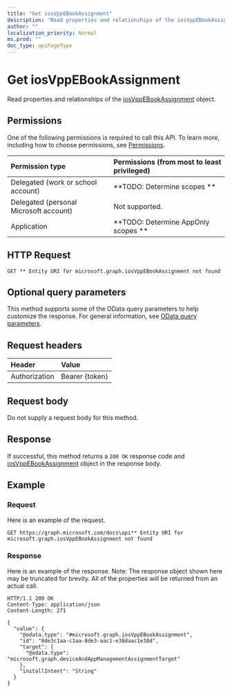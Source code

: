 ```yaml
---
title: "Get iosVppEBookAssignment"
description: "Read properties and relationships of the iosVppEBookAssignment object."
author: ""
localization_priority: Normal
ms.prod: ""
doc_type: apiPageType
---
```


# Get iosVppEBookAssignment

Read properties and relationships of the [iosVppEBookAssignment](../resources/iosvppebookassignment.md) object.

## Permissions
One of the following permissions is required to call this API. To learn more, including how to choose permissions, see [Permissions](/concepts/permissions-reference.md).

|Permission type|Permissions (from most to least privileged)|
|:---|:---|
|Delegated (work or school account)|**TODO: Determine scopes **|
|Delegated (personal Microsoft account)|Not supported.|
|Application|**TODO: Determine AppOnly scopes **|

## HTTP Request
<!-- {
  "blockType": "ignored"
}
-->
``` http
GET ** Entity URI for microsoft.graph.iosVppEBookAssignment not found
```

## Optional query parameters
This method supports some of the OData query parameters to help customize the response. For general information, see [OData query parameters](/graph/query-parameters).

## Request headers
|Header|Value|
|:---|:---|
|Authorization|Bearer {token}|

## Request body
Do not supply a request body for this method.

## Response
If successful, this method returns a `200 OK` response code and [iosVppEBookAssignment](../resources/iosvppebookassignment.md) object in the response body.

## Example

### Request
Here is an example of the request.
<!-- {
  "blockType": "request",
  "name": "get_iosvppebookassignment"
}
-->
``` http
GET https://graph.microsoft.com/docs\api** Entity URI for microsoft.graph.iosVppEBookAssignment not found
```

### Response
Here is an example of the response. Note: The response object shown here may be truncated for brevity. All of the properties will be returned from an actual call.
<!-- {
  "blockType": "response",
  "truncated": true,
  "@odata.type": "microsoft.graph.iosVppEBookAssignment"
}
-->
``` http
HTTP/1.1 200 OK
Content-Type: application/json
Content-Length: 271

{
  "value": {
    "@odata.type": "#microsoft.graph.iosVppEBookAssignment",
    "id": "8de3c1aa-c1aa-8de3-aac1-e38daac1e38d",
    "target": {
      "@odata.type": "microsoft.graph.deviceAndAppManagementAssignmentTarget"
    },
    "installIntent": "String"
  }
}
```

